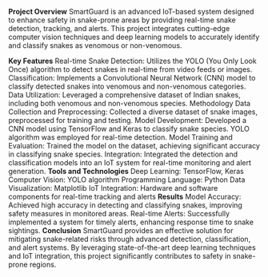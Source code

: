 **Project Overview**
SmartGuard is an advanced IoT-based system designed to enhance safety in snake-prone areas by providing real-time snake detection, tracking, and alerts. This project integrates cutting-edge computer vision techniques and deep learning models to accurately identify and classify snakes as venomous or non-venomous.

**Key Features**
Real-time Snake Detection: Utilizes the YOLO (You Only Look Once) algorithm to detect snakes in real-time from video feeds or images.
Classification: Implements a Convolutional Neural Network (CNN) model to classify detected snakes into venomous and non-venomous categories.
Data Utilization: Leveraged a comprehensive dataset of Indian snakes, including both venomous and non-venomous species.
Methodology
Data Collection and Preprocessing: Collected a diverse dataset of snake images, preprocessed for training and testing.
Model Development: Developed a CNN model using TensorFlow and Keras to classify snake species. YOLO algorithm was employed for real-time detection.
Model Training and Evaluation: Trained the model on the dataset, achieving significant accuracy in classifying snake species.
Integration: Integrated the detection and classification models into an IoT system for real-time monitoring and alert generation.
**Tools and Technologies**
Deep Learning: TensorFlow, Keras
Computer Vision: YOLO algorithm
Programming Language: Python
Data Visualization: Matplotlib
IoT Integration: Hardware and software components for real-time tracking and alerts
**Results**
Model Accuracy: Achieved high accuracy in detecting and classifying snakes, improving safety measures in monitored areas.
Real-time Alerts: Successfully implemented a system for timely alerts, enhancing response time to snake sightings.
**Conclusion**
SmartGuard provides an effective solution for mitigating snake-related risks through advanced detection, classification, and alert systems. By leveraging state-of-the-art deep learning techniques and IoT integration, this project significantly contributes to safety in snake-prone regions.
